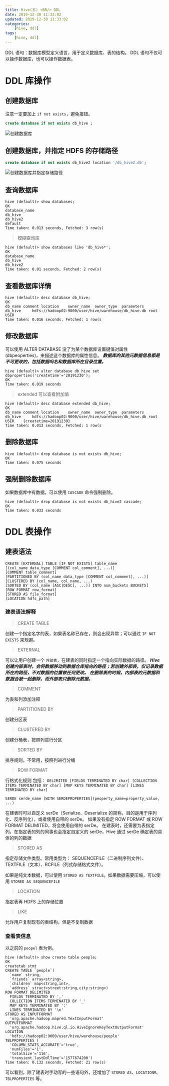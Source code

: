```yaml
---
title: Hive(五) <BR/> DDL
date: 2019-12-30 11:33:02
updated: 2019-12-30 11:33:02
categories:
    [hive, ddl]
tags:
    [hive, ddl]
---
```



DDL 语句：数据库模型定义语言，用于定义数据库、表的结构。
DDL 语句不仅可以操作数据库，也可以操作数据表。

<!-- more -->


# DDL 库操作

## 创建数据库

注意一定要加上 `if not exists`，避免报错。

```sql
create database if not exists db_hive ;
```
![创建数据库](/images/hive/db/create_db.png)

## 创建数据库，并指定 HDFS 的存储路径

```sql
create database if not exists db_hive2 location '/db_hive2.db';
```

![创建数据库并指定存储路径](/images/hive/db/create_db_2.png)

## 查询数据库

```
hive (default)> show databases;
OK
database_name
db_hive
db_hive2
default
Time taken: 0.013 seconds, Fetched: 3 row(s)
```

> 模糊查询库
```
hive (default)> show databases like 'db_hive*';
OK
database_name
db_hive
db_hive2
Time taken: 0.01 seconds, Fetched: 2 row(s)
```

## 查看数据库详情

```
hive (default)> desc database db_hive;
OK
db_name	comment	location	owner_name	owner_type	parameters
db_hive		hdfs://hadoop02:9000/user/hive/warehouse/db_hive.db	root	USER	
Time taken: 0.016 seconds, Fetched: 1 row(s
```

## 修改数据库

可以使用 ALTER DATABASE 没了为某个数据库设置键值对属性(dbpeoperties)，来描述这个数据库的属性信息。
***数据库的其他元数据信息都是不可更改的，包括数据吗名和数据库所在目录位置。***

```
hive (default)> alter database db_hive set dbproperties('createtime'='20191230');
OK
Time taken: 0.019 seconds
```

> extended 可以查看附加值
```
hive (default)> desc database extended db_hive;
OK
db_name	comment	location	owner_name	owner_type	parameters
db_hive		hdfs://hadoop02:9000/user/hive/warehouse/db_hive.db	root	USER	{createtime=20191230}
Time taken: 0.013 seconds, Fetched: 1 row(s
```

## 删除数据库

```
hive (default)> drop database is not exists db_hive;
OK
Time taken: 0.075 seconds
```

## 强制删除数据库

如果数据库中有数据，可以使用 `CASCADE` 命令强制删除。

```
hive (default)> drop database is not exists db_hive2 cascade;
OK
Time taken: 0.033 seconds
```

# DDL 表操作

## 建表语法

```
CREATE [EXTERNAL] TABLE [IF NOT EXISTS] table_name
[(col_name data_type [COMMENT col_comment], ...)]
[COMMENT table_comment]
[PARTITIONED BY (col_name data_type [COMMENT col_comment], ...)]
[CLUSTERED BY (col_name, col_name, ...)
[SORTED BY (col_name [ASC|DESC], ...)] INTO num_buckets BUCKETS]
[ROW FORMAT row_format]
[STORED AS file_format]
[LOCATION hdfs_path]
```

### 建表语法解释

> CREATE TABLE

创建一个指定名字的表，如果表名称已存在，则会出现异常；可以通过 `IF NOT EXISTS` 来规避。

> EXTERNAL

可以让用户创建一个 `外部表`，在建表的同时指定一个指向实际数据的路径。
***Hive 创建内部表时，会将数据移动到数据仓库指向的路径；若创建外部表，仅记录数据所在的路径，不对数据的位置做任何更改。***
***在删除表的时候，内部表的元数据和数据会被一起删除，而外部表只删除元数据。***

> COMMENT

为表和列添加注释

> PARTITIONED BY

创建分区表

> CLUSTERED BY

创建分桶表，按照列进行分区

> SORTED BY

排序规则，不常用，按照列进行分桶

> ROW FORMAT

行格式化规则
包括：
`DELIMITED [FIELDS TERMINATED BY char] [COLLECTION ITEMS TERMINATED BY char] [MAP KEYS TERMINATED BY char] [LINES TERMINATED BY char]`

`SERDE serde_name [WITH SERDEPROPERTIES](peoperty_name=property_value, ...)`

在建表时可以自定义 serDe（Serialize、Deserialize 的简称，目的是用于序列化、反序列化），或者使用自带的 serDe。
如果没有指定 ROW FORMAT 或 ROW FORMAT DELIMITED，将会使用自带的 serDe。
在建表时，还需要为表指定列，在指定表的列的同事也会指定自定义的 serDe，Hive 通过 serDe 确定表的具体的列的数据

> STORED AS

指定存储文件类型。常用类型为： SEQUENCEFILE（二进制序列文件）、TEXTFILE（文本）、RCFILE（列式存储格式文件）。

如果是纯文本数据，可以使用 `STORED AS TEXTFILE`。如果数据需要压缩，可以使用 `STORED AS SEQUENCEFILE`

> LOCATION

指定表再 HDFS 上的存储位置

> LIKE

允许用户复制现有的表结构，但是不复制数据


### 查看表信息

以之前的 `peopel` 表为例。

```
hive (default)> show create table people;
OK
createtab_stmt
CREATE TABLE `people`(
  `name` string, 
  `friends` array<string>, 
  `children` map<string,int>, 
  `address` struct<street:string,city:string>)
ROW FORMAT DELIMITED 
  FIELDS TERMINATED BY ',' 
  COLLECTION ITEMS TERMINATED BY '_' 
  MAP KEYS TERMINATED BY ':' 
  LINES TERMINATED BY '\n' 
STORED AS INPUTFORMAT 
  'org.apache.hadoop.mapred.TextInputFormat' 
OUTPUTFORMAT 
  'org.apache.hadoop.hive.ql.io.HiveIgnoreKeyTextOutputFormat'
LOCATION
  'hdfs://hadoop02:9000/user/hive/warehouse/people'
TBLPROPERTIES (
  'COLUMN_STATS_ACCURATE'='true', 
  'numFiles'='1', 
  'totalSize'='116', 
  'transient_lastDdlTime'='1577674200')
Time taken: 0.132 seconds, Fetched: 21 row(s)
```

可以看到，除了建表时手动写的一些语句外，还增加了 `STORED AS`、`LOCATIONM`、`TBLPROPERTIES` 等。